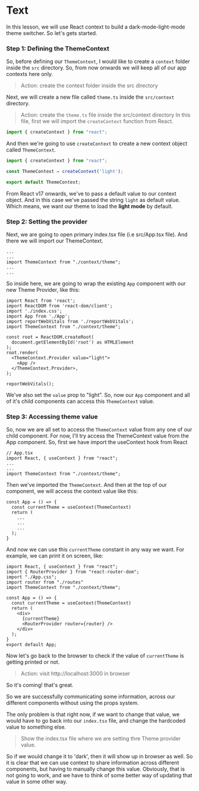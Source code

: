 # Text
In this lesson, we will use React context to build a dark-mode-light-mode theme switcher. So let's gets started.

### Step 1: Defining the ThemeContext
So, before defining our `ThemeContext`, I would like to create a `context` folder inside the `src` directory. So, from now onwards we will keep all of our app contexts here only. 
> Action: create the context folder inside the src directory

Next, we will create a new file called `theme.ts` inside the `src/context` directory.
> Action: create the `theme.ts` file inside the src/context directory
In this file, first we will import the `createContext` function from React.
```ts
import { createContext } from "react";
```

And then we're going to use `createContext` to create a new context object called `ThemeContext`.
```ts
import { createContext } from "react";

const ThemeContext = createContext('light');

export default ThemeContext;
```
From React v17 onwards, we've to pass a default value to our context object. And in this case we've passed the string `light` as default value. Which means, we want our theme to load the **light mode** by default.

### Step 2: Setting the provider
Next, we are going to open primary index.tsx file (i.e src/App.tsx file). And there we will import our ThemeContext.
```tsx
...
...
import ThemeContext from "./context/theme";
...
...
```
So inside here, we are going to wrap the existing `App` component with our new Theme Provider, like this:
```tsx
import React from 'react';
import ReactDOM from 'react-dom/client';
import './index.css';
import App from './App';
import reportWebVitals from './reportWebVitals';
import ThemeContext from "./context/theme";

const root = ReactDOM.createRoot(
  document.getElementById('root') as HTMLElement
);
root.render(
  <ThemeContext.Provider value="light">
    <App />
  </ThemeContext.Provider>,
);

reportWebVitals();
```
We've also set the `value` prop to "light". So, now our `App` component and all of it's child components can access this `ThemeContext` value.

### Step 3: Accessing theme value
So, now we are all set to access the `ThemeContext` value from any one of our child component. For now, I'll try access the ThemeContext value from the App component. So, first we have import the useContext hook from React
```tsx
// App.tsx
import React, { useContext } from "react";
...
...
import ThemeContext from "./context/theme";
```

Then we've imported the `ThemeContext`. And then at the top of our component, we will access the context value like this:
```tsx
const App = () => {
  const currentTheme = useContext(ThemeContext)
  return (
    ...
    ...
    ...
  );
}
```

And now we can use this `currentTheme` constant in any way we want. For example, we can print it on screen, like:
```tsx
import React, { useContext } from "react";
import { RouterProvider } from "react-router-dom";
import "./App.css";
import router from "./routes"
import ThemeContext from "./context/theme";

const App = () => {
  const currentTheme = useContext(ThemeContext)
  return (
    <div>
      {currentTheme}
      <RouterProvider router={router} />
    </div>
  );
}
export default App;
```

Now let's go back to the browser to check if the value of `currentTheme` is getting printed or not.
> Action: visit http://localhost:3000 in browser

So it's coming! that's great.

So we are successfully communicating some information, across our different components without using the props system.

The only problem is that right now, if we want to change that value, we would have to go back into our `index.tsx` file, and change the hardcoded value to something else.
> Show the index.tsx file where we are setting thre Theme provider value.

So if we would change it to 'dark', then it will show up in browser as well. So it is clear that we can use context to share information across different components, but having to manually change this value.
Obviously, that is not going to work, and we have to think of some better way of updating that value in some other way.